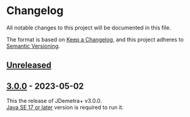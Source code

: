 # Changelog

All notable changes to this project will be documented in this file.

The format is based on [Keep a Changelog](https://keepachangelog.com/en/1.0.0/), and this project adheres
to [Semantic Versioning](https://semver.org/spec/v2.0.0.html).

## [Unreleased]

## [3.0.0] - 2023-05-02

This the release of JDemetra+ v3.0.0.  
[Java SE 17 or later](https://adoptium.net/) version is required to run it.

[Unreleased]: https://github.com/jdemetra/jd3-main/compare/v3.0.0...HEAD
[3.0.0]: https://github.com/jdemetra/jd3-main/releases/tag/v3.0.0
